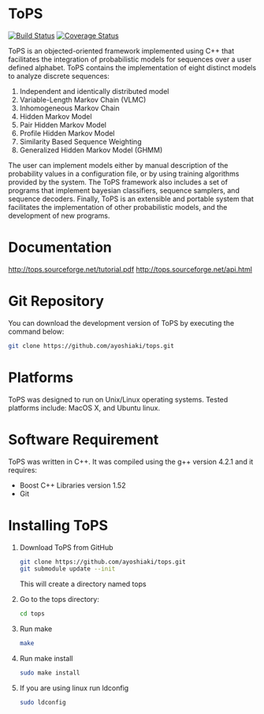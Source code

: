 ToPS
======

[![Build Status](https://travis-ci.org/topsframework/tops-refactoring.svg)](https://travis-ci.org/topsframework/tops-refactoring)
[![Coverage Status](https://coveralls.io/repos/topsframework/tops-refactoring/badge.svg)](https://coveralls.io/r/topsframework/tops-refactoring)

ToPS is an objected-oriented framework implemented using C++ that 
facilitates the integration of probabilistic models for sequences 
over a user defined alphabet. ToPS contains the implementation of 
eight distinct models to analyze discrete sequences:

1. Independent and identically distributed model
2. Variable-Length Markov Chain (VLMC)
3. Inhomogeneous Markov Chain
4. Hidden Markov Model
5. Pair Hidden Markov Model
6. Profile Hidden Markov Model
7. Similarity Based Sequence Weighting
8. Generalized Hidden Markov Model (GHMM)

The user can implement models either by manual description of the 
probability values in a configuration file, or by using training 
algorithms provided by the system. The ToPS framework also includes 
a set of programs that implement bayesian classifiers, sequence 
samplers, and sequence decoders. Finally, ToPS is an extensible and 
portable system that facilitates the implementation of other 
probabilistic models, and the development of new programs.

Documentation
=============

http://tops.sourceforge.net/tutorial.pdf
http://tops.sourceforge.net/api.html

Git Repository
==============

You can download the development version of ToPS by executing the 
command below:

```bash
git clone https://github.com/ayoshiaki/tops.git
```

Platforms
=========

ToPS was designed to run on Unix/Linux operating systems. 
Tested platforms include: MacOS X, and Ubuntu linux.

Software Requirement
====================

ToPS was written in C++. It was compiled using the g++ version 4.2.1 
and it requires:

- Boost C++ Libraries version 1.52
- Git

Installing ToPS
===============

1. Download ToPS from GitHub  

   ```bash
   git clone https://github.com/ayoshiaki/tops.git
   git submodule update --init
   ```

   This will create a directory named tops

2. Go to the tops directory:

   ```bash
   cd tops
   ```

3. Run make

   ```bash
   make
   ```

5. Run make install

   ```bash
   sudo make install
   ```

6. If you are using linux run ldconfig

   ```bash
   sudo ldconfig
   ```
